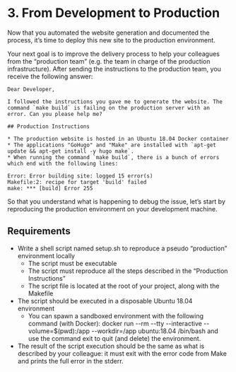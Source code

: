# 3. From Development to Production

Now that you automated the website generation and documented the process, it’s time to deploy this new site to the production environment.

Your next goal is to improve the delivery process to help your colleagues from the “production team” (e.g. the team in charge of the production infrastructure). After sending the instructions to the production team, you receive the following answer:
```
Dear Developer,

I followed the instructions you gave me to generate the website. The command `make build` is failing on the production server with an error. Can you please help me?

## Production Instructions

* The production website is hosted in an Ubuntu 18.04 Docker container
* The applications "GoHugo" and "Make" are installed with `apt-get update && apt-get install -y hugo make`.
* When running the command `make build`, there is a bunch of errors which end with the following lines:

Error: Error building site: logged 15 error(s)
Makefile:2: recipe for target 'build' failed
make: *** [build] Error 255

```
So that you understand what is happening to debug the issue, let’s start by reproducing the production environment on your development machine.

## Requirements

- Write a shell script named setup.sh to reproduce a pseudo “production” environment locally
    - The script must be executable
    - The script must reproduce all the steps described in the “Production Instructions”
    - The script file is located at the root of your project, along with the Makefile
- The script should be executed in a disposable Ubuntu 18.04 environment
    - You can spawn a sandboxed environment with the following command (with Docker): docker run --rm --tty --interactive --volume=$(pwd):/app --workdir=/app ubuntu:18.04 /bin/bash and use the command exit to quit (and delete) the environment.
- The result of the script execution should be the same as what is described by your colleague: it must exit with the error code from Make and prints the full error in the stderr.
